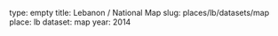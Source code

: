 type: empty
title: Lebanon / National Map
slug: places/lb/datasets/map
place: lb
dataset: map
year: 2014
